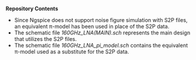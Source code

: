 **Repository Contents**
* Since Ngspice does not support noise figure simulation with S2P files, an equivalent π-model has been used in place of the S2P data.
* The schematic file *160GHz_LNA(MAIN).sch* represents the main design that utilizes the S2P files.
* The schematic file *160GHz_LNA_pi_model.sch* contains the equivalent π-model used as a substitute for the S2P data.
